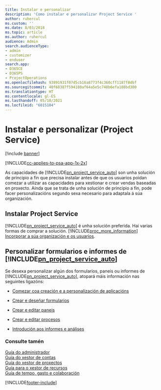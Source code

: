 ```yaml
---
title: Instalar e personalizar
description: 'Como instalar e personalizar Project Service '
author: ruhercul
ms.custom: ''
ms.date: 8/03/2018
ms.topic: article
ms.author: ruhercul
audience: Admin
search.audienceType:
- admin
- customizer
- enduser
search.app:
- D365CE
- D365PS
- ProjectOperations
ms.openlocfilehash: 93891931f07d5cb16a8773f4c360cff1187f8dbf
ms.sourcegitcommit: 40f68387f594180af64a5e5c748b6efa188bd300
ms.translationtype: HT
ms.contentlocale: gl-ES
ms.lasthandoff: 05/10/2021
ms.locfileid: "6015104"
---
```

# <a name="install-and-customize-project-service"></a>Instalar e personalizar (Project Service)

[!include [banner](../includes/psa-now-project-operations.md)]

[!INCLUDE[cc-applies-to-psa-app-1x-2x](../includes/cc-applies-to-psa-app-1x-2x.md)]

As capacidades de [!INCLUDE[pn_project_service_auto](../includes/pn-project-service-auto.md)] son unha solución de principio a fin que precisa instalar antes de que os usuarios poidan comezar a utilizar as capacidades para xestionar e crear vendas baseadas en proxecto. Aínda que se trata de unha solución de principio a fin, pode facer personalizacións segundo sexa necesario para adaptala á súa organización.  
<!-- TODO: I expect to find the information on how to get and install this here. Please find that and add it here. Same for Project Service.--> 
  
## <a name="install-project-service"></a>Instalar Project Service  
 [!INCLUDE[pn_project_service_auto](../includes/pn-project-service-auto.md)] é unha solución preferida. Hai varias formas de comprar a solución. [!INCLUDE[proc_more_information](../includes/proc-more-information.md)] [Incorporar a súa organización e os usuarios](/dynamics365/customerengagement/on-premises/admin/onboard-your-organization-and-users-to-dynamics-365-online).  
  
## <a name="customize-pn_project_service_auto-forms-and-reports"></a>Personalizar formularios e informes de [!INCLUDE[pn_project_service_auto](../includes/pn-project-service-auto.md)]  
 Se desexa personalizar algún dos formularios, paneis ou informes de [!INCLUDE[pn_project_service_auto](../includes/pn-project-service-auto.md)], atopará máis información nas seguintes ligazóns:  
  
- [Comezar coa creación e a personalización de aplicacións](/dynamics365/customerengagement/on-premises/customize/getting-started-customization)  
  
- [Crear e deseñar formularios](/dynamics365/customerengagement/on-premises/customize/create-design-forms)  
  
- [Crear e editar paneis](/dynamics365/customerengagement/on-premises/customize/create-edit-dashboards)  
  
- [Crear e editar procesos](/dynamics365/customerengagement/on-premises/customize/guide-staff-through-common-tasks-processes)  
  
- [Introdución aos informes e análises](/dynamics365/customerengagement/on-premises/analytics/reporting-analytics-with-dynamics-365)  
  
### <a name="see-also"></a>Consulte tamén  
 [Guía do administrador](../psa/admin-guide.md)   
 [Guía do xestor de contas](../psa/account-manager-guide.md)   
 [Guía do xestor de proxectos](../psa/project-manager-guide.md)   
 [Guía para o xestor de recursos](../psa/resource-manager-guide.md)   
 [Guía de tempo, gasto e colaboración](../psa/time-expense-collaboration-guide.md)


[!INCLUDE[footer-include](../includes/footer-banner.md)]